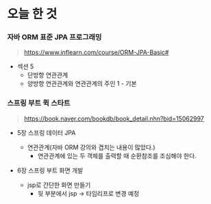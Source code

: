 # 오늘 한 것

### 자바 ORM 표준 JPA 프로그래밍
> https://www.inflearn.com/course/ORM-JPA-Basic#

- 섹션 5
    - 단방향 연관관계
    - 양방향 연관관계와 연관관계의 주인 1 - 기본

### 스프링 부트 퀵 스타트
> https://book.naver.com/bookdb/book_detail.nhn?bid=15062997

- 5장 스프링 데이터 JPA
    - 연관관계(자바 ORM 강의와 겹치는 내용이 많았다.)
        - 연관관계에 있는 두 객체를 출력할 때 순환참조를 조심해야 한다.

- 6장 스프링 부트 화면 개발
    - jsp로 간단한 화면 만들기
        - 뒷 부분에서 jsp -> 타임리프로 변경 예정

